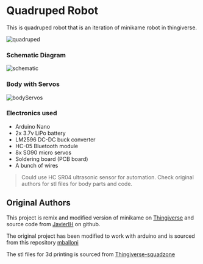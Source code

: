 # Quadruped Robot

This is quadruped robot that is an iteration of minikame robot in thingiverse. 

![quadruped](https://ngaih.tech/images/quadruped/miniKame.jpg)

### Schematic Diagram

![schematic](https://ngaih.tech/images/quadruped/schematic.jpg)

### Body with Servos

![bodyServos](https://ngaih.tech/images/quadruped/servos_3dprint.jpg)

### Electronics used

- Arduino Nano
- 2x 3.7v LiPo battery 
- LM2596 DC-DC buck converter
- HC-05 Bluetooth module
- 8x SG90 micro servos
- Soldering board (PCB board)
- A bunch of wires

> Could use HC SR04 ultrasonic sensor for automation.
> Check original authors for stl files for body parts and code.

## Original Authors
This project is remix and modified version of minikame on [Thingiverse](https://www.thingiverse.com/thing:1265766) and source code from [JavierIH](https://github.com/JavierIH/miniKame) on github.

The original project has been modified to work with arduino and is sourced from this repository [mballoni](https://github.com/mballoni/ez-arduino-minikame)

The stl files for 3d printing is sourced from [Thingiverse-squadzone](https://www.thingiverse.com/thing:2523270)